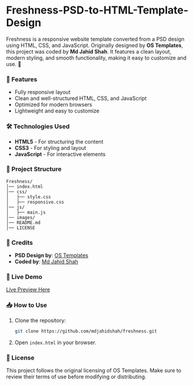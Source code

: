 # Freshness-PSD-to-HTML-Template-Design
 Freshness is a responsive website template converted from a PSD design using HTML, CSS, and JavaScript. Originally designed by **OS Templates**, this project was coded by **Md Jahid Shah**. It features a clean layout, modern styling, and smooth functionality, making it easy to customize and use. 🚀

### 📌 Features  
- Fully responsive layout  
- Clean and well-structured HTML, CSS, and JavaScript  
- Optimized for modern browsers  
- Lightweight and easy to customize  

### 🛠️ Technologies Used  
- **HTML5** - For structuring the content  
- **CSS3** - For styling and layout  
- **JavaScript** - For interactive elements  

### 📂 Project Structure  
```
Freshness/
│── index.html
│── css/
│   ├── style.css
│   ├── responsive.css
│── js/
│   ├── main.js
│── images/
│── README.md
│── LICENSE
```

### 📜 Credits  
- **PSD Design by**: [OS Templates](https://www.os-templates.com/)  
- **Coded by**: [Md Jahid Shah](https://jahidshah.com)  

### 🚀 Live Demo  
[Live Preview Here](https://mdjahidshah.github.io/Freshness-PSD-to-HTML-Template-Design/) 

### 📥 How to Use  
1. Clone the repository:  
   ```bash
   git clone https://github.com/mdjahidshah/freshness.git
   ```
2. Open `index.html` in your browser.  

### 📄 License  
This project follows the original licensing of OS Templates. Make sure to review their terms of use before modifying or distributing.
